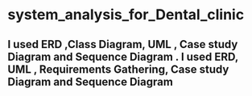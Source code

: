 # system_analysis_for_Dental_clinic
## I used ERD ,Class Diagram, UML , Case study Diagram and Sequence Diagram . I used ERD, UML , Requirements Gathering, Case study Diagram and Sequence Diagram
